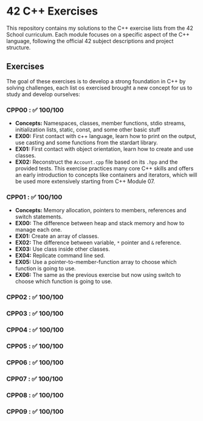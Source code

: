 # 42 C++ Exercises

This repository contains my solutions to the C++ exercise lists from the 42 School curriculum. Each module focuses on a specific aspect of the C++ language, following the official 42 subject descriptions and project structure.

## Exercises

The goal of these exercises is to develop a strong foundation in C++ by solving challenges, each list os exercised brought a new concept for us to study and develop ourselves:
### CPP00 : ✅ 100/100
- **Concepts:** Namespaces, classes, member functions, stdio streams, initialization lists, static, const, and some other basic stuff
- **EX00:** First contact with c++ language, learn how to print on the output, use casting and some functions from the stardart library.
- **EX01:** First contact with object orientation, learn how to create and use classes.
- **EX02:** Reconstruct the `Account.cpp` file based on its `.hpp` and the provided tests. This exercise practices many core C++ skills and offers an early introduction to concepts like containers and iterators, which will be used more extensively starting from C++ Module 07.

### CPP01 : ✅ 100/100
- **Concepts:** Memory allocation, pointers to members, references and switch statements.
- **EX00:** The difference between heap and stack memory and how to manage each one.
- **EX01:** Create an array of classes.
- **EX02:** The difference between variable, `*` pointer and `&` reference.
- **EX03:** Use class inside other classes.
- **EX04:** Replicate command line sed.
- **EX05:** Use a pointer-to-member-function array to choose which function is going to use.
- **EX06:** The same as the previous exercise but now using switch to choose which function is going to use.

### CPP02 : ✅ 100/100

### CPP03 : ✅ 100/100

### CPP04 : ✅ 100/100

### CPP05 : ✅ 100/100

### CPP06 : ✅ 100/100

### CPP07 : ✅ 100/100

### CPP08 : ✅ 100/100

### CPP09 : ✅ 100/100

